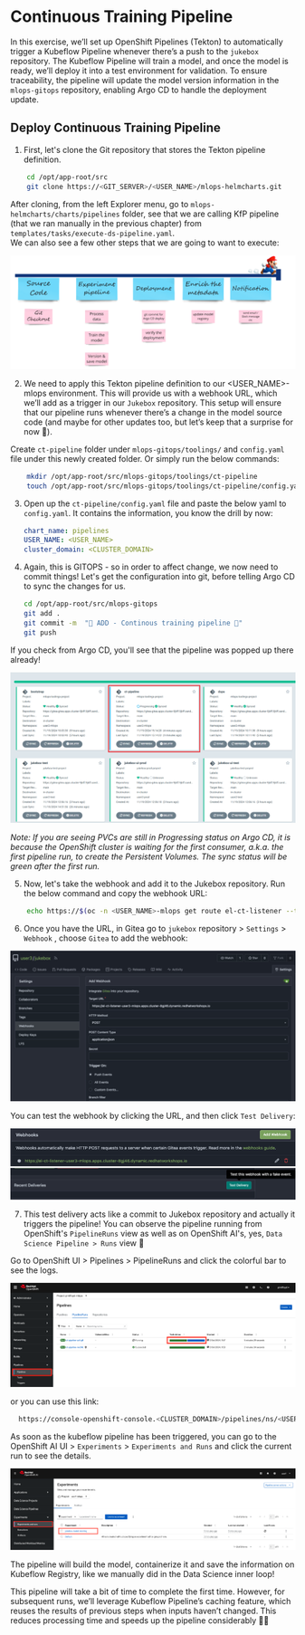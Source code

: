 # Continuous Training Pipeline

In this exercise, we’ll set up OpenShift Pipelines (Tekton) to automatically trigger a Kubeflow Pipeline whenever there’s a push to the `jukebox` repository. The Kubeflow Pipeline will train a model, and once the model is ready, we’ll deploy it into a test environment for validation. To ensure traceability, the pipeline will update the model version information in the `mlops-gitops` repository, enabling Argo CD to handle the deployment update.


## Deploy Continuous Training Pipeline

1. First, let's clone the Git repository that stores the Tekton pipeline definition. 

```bash
    cd /opt/app-root/src
    git clone https://<GIT_SERVER>/<USER_NAME>/mlops-helmcharts.git
```

After cloning, from the left Explorer menu, go to `mlops-helmcharts/charts/pipelines` folder, see that we are calling KfP pipeline (that we ran manually in the previous chapter) from `templates/tasks/execute-ds-pipeline.yaml`.  
We can also see a few other steps that we are going to want to execute:

![tekton-pipeline-overview.png](./images/tekton-pipeline-overview.png)

2. We need to apply this Tekton pipeline definition to our <USER_NAME>-mlops environment. This will provide us with a webhook URL, which we’ll add as a trigger in our `Jukebox` repository. This setup will ensure that our pipeline runs whenever there’s a change in the model source code (and maybe for other updates too, but let’s keep that a surprise for now 🤭).

Create `ct-pipeline` folder under `mlops-gitops/toolings/` and `config.yaml` file under this newly created folder. Or simply run the below commands:

```bash
    mkdir /opt/app-root/src/mlops-gitops/toolings/ct-pipeline
    touch /opt/app-root/src/mlops-gitops/toolings/ct-pipeline/config.yaml
```

3. Open up the `ct-pipeline/config.yaml` file and paste the below yaml to `config.yaml`. It contains the information, you know the drill by now:

    ```yaml
    chart_name: pipelines
    USER_NAME: <USER_NAME>
    cluster_domain: <CLUSTER_DOMAIN>
    ```

4. Again, this is GITOPS - so in order to affect change, we now need to commit things! Let's get the configuration into git, before telling Argo CD to sync the changes for us.

    ```bash
    cd /opt/app-root/src/mlops-gitops
    git add .
    git commit -m  "🥁 ADD - Continous training pipeline 🥁"
    git push
    ```

If you check from Argo CD, you'll see that the pipeline was popped up there already!

![ct-pipeline.png](./images/ct-pipeline.png)

_Note: If you are seeing PVCs are still in Progressing status on Argo CD, it is because the OpenShift cluster is waiting for the first consumer, a.k.a. the first pipeline run, to create the Persistent Volumes. The sync status will be green after the first run._

5. Now, let's take the webhook and add it to the Jukebox repository. Run the below command and copy the webhook URL:

```bash
    echo https://$(oc -n <USER_NAME>-mlops get route el-ct-listener --template='{{ .spec.host }}')
```

6. Once you have the URL, in Gitea go to `jukebox` repository > `Settings` > `Webhook` , choose `Gitea` to add the webhook:

![add-webhook.png](./images/add-webhook.png)

You can test the webhook by clicking the URL, and then click `Test Delivery`:

![test-webhook-1.png](./images/test-webhook-1.png)
![test-webhook-2.png](./images/test-webhook-2.png)

7. This test delivery acts like a commit to Jukebox repository and actually it triggers the pipeline! You can observe the pipeline running from OpenShift's `PipelineRuns` view as well as on OpenShift AI's, yes, `Data Science Pipeline > Runs` view 🙈 

Go to OpenShift UI > Pipelines > PipelineRuns and click the colorful bar to see the logs.

![openshift-pipeline.png](./images/openshift-pipeline.png)

or you can use this link:

```bash
  https://console-openshift-console.<CLUSTER_DOMAIN>/pipelines/ns/<USER_NAME>-mlops/pipeline-runs
```

As soon as the kubeflow pipeline has been triggered, you can go to the OpenShift AI UI >  `Experiments` > `Experiments and Runs` and click the current run to see the details.

![openshift-ai-pipeline.png](./images/openshift-ai-pipeline.png)

The pipeline will build the model, containerize it and save the information on Kubeflow Registry, like we manually did in the Data Science inner loop!

This pipeline will take a bit of time to complete the first time. However, for subsequent runs, we’ll leverage Kubeflow Pipeline’s caching feature, which reuses the results of previous steps when inputs haven’t changed. This reduces processing time and speeds up the pipeline considerably 🧚‍♂️